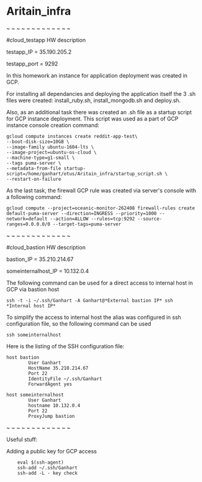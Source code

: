 # Aritain_infra
~ ~ ~ ~ ~ ~ ~ ~ ~ ~ ~ ~ ~

#cloud_testapp HW description

testapp_IP = 35.190.205.2

testapp_port = 9292

In this homework an instance for application deployment was created in GCP.

For installing all dependancies and deploying the application itself the 3 .sh files were created: install_ruby.sh, install_mongodb.sh and deploy.sh.

Also, as an additional task there was created an .sh file as a startup script for GCP instance deployment. This script was used as a part of GCP instance console creation command:


	gcloud compute instances create reddit-app-test\
  	--boot-disk-size=10GB \
  	--image-family ubuntu-1604-lts \
  	--image-project=ubuntu-os-cloud \
  	--machine-type=g1-small \
  	--tags puma-server \
  	--metadata-from-file startup-script=/home/ganhart/otus/Aritain_infra/startup_script.sh \
  	--restart-on-failure

As the last task, the firewall GCP rule was created via server's console with a following command:

	gcloud compute --project=oceanic-monitor-262408 firewall-rules create default-puma-server --direction=INGRESS --priority=1000 --network=default --action=ALLOW --rules=tcp:9292 --source-ranges=0.0.0.0/0 --target-tags=puma-server

~ ~ ~ ~ ~ ~ ~ ~ ~ ~ ~ ~ ~

#cloud_bastion HW description

bastion_IP = 35.210.214.67

someinternalhost_IP = 10.132.0.4


The following command can be used for a direct access to internal host in GCP via bastion host

	ssh -t -i ~/.ssh/Ganhart -A Ganhart@*External bastion IP* ssh *Internal host IP*


To simplify the access to internal host the alias was configured in ssh configuration file, so the following command can be used

	ssh someinternalhost

Here is the listing of the SSH configuration file:

	host bastion
        	User Ganhart
        	HostName 35.210.214.67
        	Port 22
        	IdentityFile ~/.ssh/Ganhart
        	ForwardAgent yes

	host someinternalhost
        	User Ganhart
        	hostname 10.132.0.4
        	Port 22
        	ProxyJump bastion

~ ~ ~ ~ ~ ~ ~ ~ ~ ~ ~ ~ ~

Useful stuff:

Adding a public key for GCP access

        eval $(ssh-agent)
        ssh-add ~/.ssh/Ganhart
        ssh-add -L - key check
